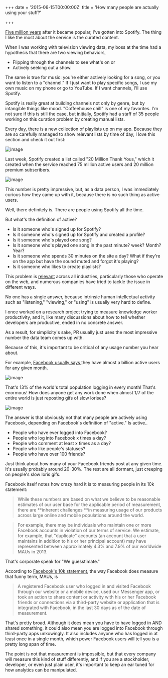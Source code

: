 +++
date = '2015-06-15T00:00:00Z'
title = 'How many people are actually using your stuff?'

+++

[Five million years](http://nymag.com/news/intelligencer/spotify-2012-5/) after it became popular, I've gotten into Spotify. The thing I like the most about the service is the curated content. 

When I was working with television viewing data, my boss at the time had a hypothesis that there are two viewing behaviors,
 
+ Flipping through the channels to see what's on 
or
+ Actively seeking out a show. 

The same is true for music: you're either actively looking for a song, or you want to listen to a "channel." If I just want to play specific songs, I use my own music on my phone or go to YouTube. If I want channels, I'll use Spotify. 

Spotify is really great at building channels not only by genre, but by intangible things like mood.  "Coffeehouse chill" is one of my favorites. I'm not sure if this is still the case, but [initially](http://www.cnet.com/news/spotify-adds-human-touch-to-help-people-find-playlists/), Spotify had a staff of 35 people working on this curation problem by creating manual lists. 

Every day, there is a new collection of playlists up on my app. Because they are so carefully managed to show relevant lists by time of day, I love this section and check it out first: 

![image](https://raw.githubusercontent.com/veekaybee/veekaybee.github.io/master/images/confidence.png)

Last week, Spotify created a list called "20 Million Thank Yous," which it created when the service reached 75 million active users and 20 million premium subscribers. 

![image](https://raw.githubusercontent.com/veekaybee/veekaybee.github.io/master/images/20mil.png)

This number is pretty impressive, but, as a data person, I was immediately curious how they came up with it, because there is no such thing as active users. 

Well, there definitely is. There are people using Spotify all the time. 

But what's the definition of active? 

+ Is it someone who's signed up for Spotify? 
+ Is it someone who's signed up for Spotify and created a profile? 
+ Is it someone who's played one song? 
+ Is it someone who's played one song in the past minute? week? Month? Year? 
+ Is it someone who spends 30 minutes on the site a day? What if they're on the app but have the sound muted and forgot it's playing? 
+ Is it someone who likes to create playlists? 

This problem is [relevant](http://www.quora.com/How-do-different-sites-define-and-quantify-active-users) across all industries, particularly those who operate on the web, and numerous companies have tried to tackle the issue in different ways. 

No one has a single answer, because intrinsic human intellectual activity such as "listening," "viewing," or "using" is usually very hard to define. 

I once worked on a research project trying to measure knowledge worker productivity, and it, like many discussions about how to tell whether developers are productive, ended in no concrete answer. 

As a result, for simplicity's sake, PR usually just uses the most impressive number the data team comes up with. 

Because of this, it's important to be critical of any usage number you hear about. 

For example, [Facebook usually says ](http://newsroom.fb.com/company-info/) they have almost a billion active users for any given month. 

![image](https://raw.githubusercontent.com/veekaybee/veekaybee.github.io/master/images/fbstats.png)

That's 13% of the world's total population logging in every month! That's enormous! How does anyone get any work done when almost 1/7 of the entire world is just reposting gifs of slow lorises? 

![image](https://38.media.tumblr.com/500736338e23d5b5adb0201b6b74cbc9/tumblr_mmyemrrqkq1s1fx0zo1_500.gif)

The answer is that obviously not that many people are actively using Facebook, depending on Facebook's definition of "active." Is active..

+ People who have ever logged into Facebook? 
+ People who log into Facebook x times a day? 
+ People who comment at least x times as a day? 
+ People who like people's statuses? 
+ People who have over 100 friends?

Just think about how many of your Facebook friends post at any given time. It's usually probably around 20-30%. The rest are all dormant, just creeping on people's slow loris gifs. 

Facebook itself notes how crazy hard it is to measuring people in its 10k statement:

>While these numbers are based on what we believe to be reasonable estimates of our user base for the applicable period of measurement, there are **inherent challenges **in measuring usage of our products across large online and mobile populations around the world. 

>For example, there may be individuals who maintain one or more Facebook accounts in violation of our terms of service. We estimate, for example, that "duplicate" accounts (an account that a user maintains in addition to his or her principal account) may have represented between approximately 4.3% and 7.9% of our worldwide MAUs in 2013. 

That's corporate speak for "We guesstimate."

According to [Facebook's 10k statement](http://www.quora.com/How-does-Facebook-calculate-the-number-of-MAUs-Monthly-Active-Users), the way Facebook does measure  that funny term, MAUs, is

>A registered Facebook user who logged in and visited Facebook through our website or a mobile device, used our Messenger app, or took an action to share content or activity with his or her Facebook friends or connections via a third-party website or application that is integrated with Facebook, in the last 30 days as of the date of measurement. 

That's pretty broad. Although it does mean you have to have logged in AND shared something, it could also mean you are logged into Facebook through third-party apps unkowingly. It also includes anyone who has logged in at least once in a single month, which power Facebook users will tell you is a pretty long span of time. 

The point is not that measurement is impossible, but that every company will measure this kind of stuff differently, and if you are a stockholder, developer, or even just plain user, it's important to keep an ear tuned for how analytics can be manipulated. 



